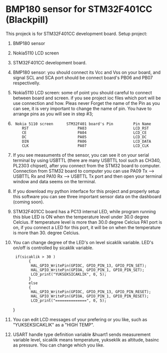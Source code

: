 # BMP180 sensor for STM32F401CC (Blackpill)
 This projeck is for STM32F401CC development board.
Setup project:
  1. BMP180 sensor
  2. Nokia5110 LCD screen
  3. STM32F401CC development board.

1. BMP180 sensor: you should connect its Vcc and Vss on your board, and signal SCL and SCA port should be connect board's PB06 and PB07 respectivelly. 
2. Nokia5110 LCD screen: some of point you should careful to connect between board and screen. if you see project ioc files which port will be use connection and how. Pleas never Forget the name of the Pin as you can see, it is very important to change the name of pin. You have to arrange pins as you will see in step #3;

3.      Nokia 5110 screen      STM32F401 board's Pin         Pin Name
           RST                      PA03                     LCD_RST
           CE                       PA04                     LCD_CE
           DC                       PA05                     LCD_DC
           DIN                      PA06                     LCD_DATA
           CLK                      PA07                     LCD_CLK
           
4. If you see measuments of the sensor, you can see it on your serial terminal by using USBTTL (there are many USBTTL tool such as CH340, PL2303 chipset), after you connect from the STM32 board to computer. Connection from STM32 board to computer you can use PA09 Tx --> USBTTL Rx and PA10 Rx --> USBTTL Tx port and then open your terminal window and data seems on the terminal. 
5. If you download my python interface for this project and properly setup this software you can see three important sensor data on the dashboard (coming soon).
6. STM32F401CC board has a PC13 internal LED, while program running this blue LED is ON when the temperature level under 30.0 degree Celcius. If temperature level is more than 30.0 degree Celcius PA1 port is on, if you connect a LED for this port, it will be on when the temperature is more than 30. degree Celcius.  
7. You can change degree of the LED's on level sicaklik variable. LED's on/off is controlled by sicaklik variable.


        if(sicaklik > 30 )
              {
               HAL_GPIO_WritePin(GPIOC, GPIO_PIN_13, GPIO_PIN_SET);
               HAL_GPIO_WritePin(GPIOA, GPIO_PIN_1, GPIO_PIN_SET);
               LCD_print("YUKSEKSICAKLIK", 0, 5);
              }
              else
              {
               HAL_GPIO_WritePin(GPIOC, GPIO_PIN_13, GPIO_PIN_RESET);
               HAL_GPIO_WritePin(GPIOA, GPIO_PIN_1, GPIO_PIN_RESET);
               LCD_print("==============", 0, 5);
	}
8. You can edit LCD messages of your prefering or you like, such as "YUKSEKSICAKLIK" as a "HIGH TEMP".
9. USART handle type definition variable &huart1 sends measurement variable level, sicaklik means temperature, yukseklik as altitude, basinc as pressure. You can change which you like. 


